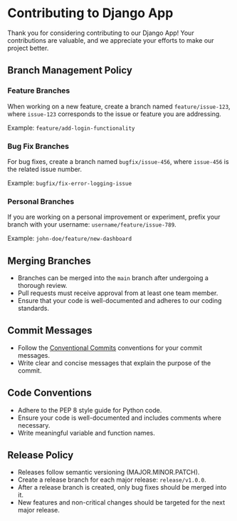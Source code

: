 # Contributing to Django App

Thank you for considering contributing to our Django App! Your contributions are valuable, and we appreciate your efforts to make our project better.

## Branch Management Policy

### Feature Branches

When working on a new feature, create a branch named `feature/issue-123`, where `issue-123` corresponds to the issue or feature you are addressing.

Example: `feature/add-login-functionality`

### Bug Fix Branches

For bug fixes, create a branch named `bugfix/issue-456`, where `issue-456` is the related issue number.

Example: `bugfix/fix-error-logging-issue`

### Personal Branches

If you are working on a personal improvement or experiment, prefix your branch with your username: `username/feature/issue-789`.

Example: `john-doe/feature/new-dashboard`

## Merging Branches

- Branches can be merged into the `main` branch after undergoing a thorough review.
- Pull requests must receive approval from at least one team member.
- Ensure that your code is well-documented and adheres to our coding standards.

## Commit Messages

- Follow the [Conventional Commits](https://www.conventionalcommits.org/) conventions for your commit messages.
- Write clear and concise messages that explain the purpose of the commit.

## Code Conventions

- Adhere to the PEP 8 style guide for Python code.
- Ensure your code is well-documented and includes comments where necessary.
- Write meaningful variable and function names.

## Release Policy

- Releases follow semantic versioning (MAJOR.MINOR.PATCH).
- Create a release branch for each major release: `release/v1.0.0`.
- After a release branch is created, only bug fixes should be merged into it.
- New features and non-critical changes should be targeted for the next major release.
